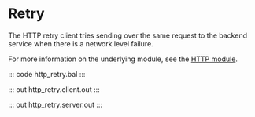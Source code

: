 # Retry

The HTTP retry client tries sending over the same request to the backend service when there is a network level failure.

For more information on the underlying module, 
see the [HTTP module](https://lib.ballerina.io/ballerina/http/latest/).

::: code http_retry.bal :::

::: out http_retry.client.out :::

::: out http_retry.server.out :::